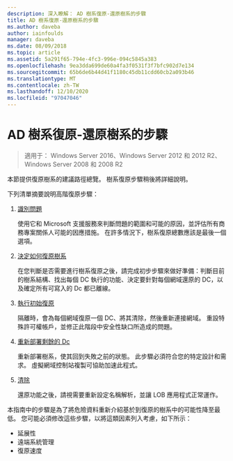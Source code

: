 ```yaml
---
description: 深入瞭解： AD 樹系復原-還原樹系的步驟
title: AD 樹系復原-還原樹系的步驟
ms.author: daveba
author: iainfoulds
manager: daveba
ms.date: 08/09/2018
ms.topic: article
ms.assetid: 5a291f65-794e-4fc3-996e-094c5845a383
ms.openlocfilehash: 9ea3dda699de60a4fa3f0531f3f7bfc902d7e134
ms.sourcegitcommit: 65b6de6b44d41f1180c45db11cdd60cb2a093b46
ms.translationtype: MT
ms.contentlocale: zh-TW
ms.lasthandoff: 12/10/2020
ms.locfileid: "97047046"
---
```

# <a name="ad-forest-recovery---steps-for-restoring-the-forest"></a>AD 樹系復原-還原樹系的步驟

>適用于： Windows Server 2016、Windows Server 2012 和 2012 R2、Windows Server 2008 和 2008 R2

本節提供復原樹系的建議路徑總覽。 樹系復原步驟稍後將詳細說明。

下列清單摘要說明高階復原步驟：

1. [識別問題](AD-Forest-Recovery-Identify-the-Problem.md)

   使用它和 Microsoft 支援服務來判斷問題的範圍和可能的原因，並評估所有商務專案關係人可能的因應措施。 在許多情況下，樹系復原總數應該是最後一個選項。

2. [決定如何復原樹系](AD-Forest-Recovery-Determine-how-to-Recover.md)

   在您判斷是否需要進行樹系復原之後，請完成初步步驟來做好準備：判斷目前的樹系結構、找出每個 DC 執行的功能、決定要針對每個網域還原的 DC，以及確定所有可寫入的 Dc 都已離線。

3. [執行初始復原](AD-Forest-Recovery-Perform-initial-recovery.md)

   隔離時，會為每個網域復原一個 DC、將其清除，然後重新連接網域。 重設特殊許可權帳戶，並修正此階段中安全性缺口所造成的問題。

4. [重新部署剩餘的 Dc](AD-Forest-Recovery-Restore-Additional-DCs.md)

   重新部署樹系，使其回到失敗之前的狀態。 此步驟必須符合您的特定設計和需求。 虛擬網域控制站複製可協助加速此程式。

5. [清除](AD-Forest-Recovery-Cleanup.md)

   還原功能之後，請視需要重新設定名稱解析，並讓 LOB 應用程式正常運作。

本指南中的步驟是為了將危險資料重新介紹基於到復原的樹系中的可能性降至最低。 您可能必須修改這些步驟，以將這類因素列入考慮，如下所示：

- 延展性
- 遠端系統管理
- 復原速度
